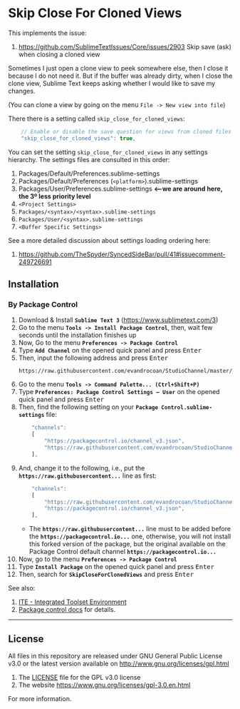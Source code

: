 # Skip Close For Cloned Views

This implements the issue:
1. https://github.com/SublimeTextIssues/Core/issues/2903 Skip save (ask) when closing a cloned view

Sometimes I just open a clone view to peek somewhere else,
then I close it because I do not need it.
But if the buffer was already dirty,
when I close the clone view,
Sublime Text keeps asking whether I would like to save my changes.

(You can clone a view by going on the menu `File -> New view into file`)

There there is a setting called `skip_close_for_cloned_views`:
```js
    // Enable or disable the save question for views from cloned files (default true)
    "skip_close_for_cloned_views": true,
```

You can set the setting `skip_close_for_cloned_views` in any settings hierarchy.
The settings files are consulted in this order:
1. Packages/Default/Preferences.sublime-settings
2. Packages/Default/Preferences (`<platform>`).sublime-settings
3. Packages/User/Preferences.sublime-settings **<--we are around here, the 3º less priority level**
4. `<Project Settings>`
5. `Packages/<syntax>/<syntax>.sublime-settings`
6. `Packages/User/<syntax>.sublime-settings`
7. `<Buffer Specific Settings>`

See a more detailed discussion about settings loading ordering here:
1. https://github.com/TheSpyder/SyncedSideBar/pull/41#issuecomment-249726691


## Installation

### By Package Control

1. Download & Install **`Sublime Text 3`** (https://www.sublimetext.com/3)
1. Go to the menu **`Tools -> Install Package Control`**, then,
   wait few seconds until the installation finishes up
1. Now,
   Go to the menu **`Preferences -> Package Control`**
1. Type **`Add Channel`** on the opened quick panel and press <kbd>Enter</kbd>
1. Then,
   input the following address and press <kbd>Enter</kbd>
   ```
   https://raw.githubusercontent.com/evandrocoan/StudioChannel/master/channel.json
   ```
1. Go to the menu **`Tools -> Command Palette...
   (Ctrl+Shift+P)`**
1. Type **`Preferences:
   Package Control Settings – User`** on the opened quick panel and press <kbd>Enter</kbd>
1. Then,
   find the following setting on your **`Package Control.sublime-settings`** file:
   ```js
       "channels":
       [
           "https://packagecontrol.io/channel_v3.json",
           "https://raw.githubusercontent.com/evandrocoan/StudioChannel/master/channel.json",
       ],
   ```
1. And,
   change it to the following, i.e.,
   put the **`https://raw.githubusercontent...`** line as first:
   ```js
       "channels":
       [
           "https://raw.githubusercontent.com/evandrocoan/StudioChannel/master/channel.json",
           "https://packagecontrol.io/channel_v3.json",
       ],
   ```
   * The **`https://raw.githubusercontent...`** line must to be added before the **`https://packagecontrol.io...`** one, otherwise,
     you will not install this forked version of the package,
     but the original available on the Package Control default channel **`https://packagecontrol.io...`**
1. Now,
   go to the menu **`Preferences -> Package Control`**
1. Type **`Install Package`** on the opened quick panel and press <kbd>Enter</kbd>
1. Then,
search for **`SkipCloseForClonedViews`** and press <kbd>Enter</kbd>

See also:
1. [ITE - Integrated Toolset Environment](https://github.com/evandrocoan/ITE)
1. [Package control docs](https://packagecontrol.io/docs/usage) for details.


___
## License

All files in this repository are released under GNU General Public License v3.0
or the latest version available on http://www.gnu.org/licenses/gpl.html

1. The [LICENSE](LICENSE) file for the GPL v3.0 license
1. The website https://www.gnu.org/licenses/gpl-3.0.en.html

For more information.


